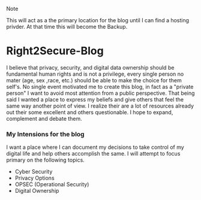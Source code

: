 > [!NOTE]  
>This will act as a the primary location for the blog until I can find a hosting privder. At that time this will become the Backup.

# Right2Secure-Blog
I believe that privacy, security, and digital data ownership should be fundamental human rights and is not a privilege, every single person no mater (age, sex ,race, etc.) should be able to make the choice for them self's.
No single event motivated me to create this blog, in fact as a "private person" I want to avoid most attention from a public perspective. That being said I wanted a place to express my beliefs and give others that feel the same way another point of view.
I realize their are a lot of resources already out their some excellent and others questionable. I hope to expand, complement and debate them.

### My Intensions for the blog
I want a place where I can document my decisions to take control of my digital life and help others accomplish the same. I will attempt to focus primary on the following topics.

- Cyber Security
- Privacy Options
- OPSEC (Operational Security)
- Digital Ownership
